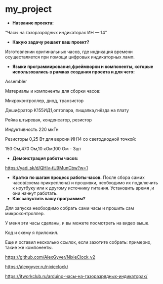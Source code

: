 # my_project
- **Название проекта:** 

"Часы на газоразрядных индикаторах ИН — 14"

- **Какую задачу решает ваш проект?**

Изготовлении оригинальных часов, где индикация времени осуществляется при помощи цифровых индикаторных ламп.

- **Языки программирования,фреймворки и компоненты, которые использовались в рамках создания проекта и для чего:**

Assembler

Материалы и компоненты для сборки часов:

Микроконтроллер, диод, транзистор

Дешифратор К155ИД1,оптопара, пищалка,гнёзда на плату 

Рейка штыревая, конденсатор, резистор

Индуктивность 220 мкГн 

Резисторы 0,25 Вт для версии ИН14 со светодиодной точкой:

150 Ом,470 Ом,10 кОм,100 Ом - 3шт


- **Демонстрация работы часов:**

https://yadi.sk/d/QHIv-tU9MunCbw?w=1

- **Кратко по шагам процесс работы часов.**
После сбора самих часов(схема прикреплена) и прошивки, необходимо их подключить к ноутбуку или к другому источнику питания.
Установить время ,и они начнут работать.
- **Как запустить вашу программы?**

Для запуска необходимо собрать сами часы и прошить сам микроконтроллер.

У меня эти часы сделаны, и вы можете посмотреть на видео выше.

Код и схему я приложил.

Еще я оставил несколько ссылок, если захотите собрать: примерно, такие же компоненты.

https://github.com/AlexGyver/NixieClock_v2

https://alexgyver.ru/nixieclock/

https://itworkclub.ru/arduino-часы-на-газоразрядных-индикаторах/

